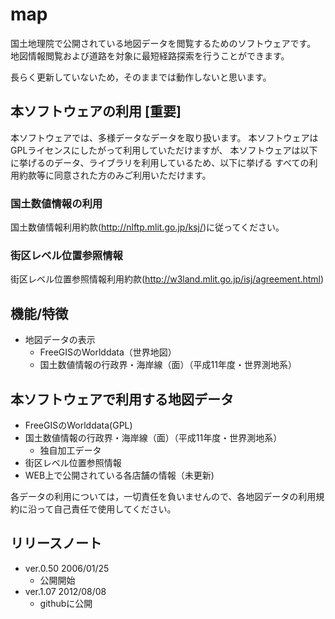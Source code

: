 # map

国土地理院で公開されている地図データを閲覧するためのソフトウェアです。
地図情報閲覧および道路を対象に最短経路探索を行うことができます。

長らく更新していないため，そのままでは動作しないと思います。

## 本ソフトウェアの利用 [重要]

本ソフトウェアでは、多様データなデータを取り扱います。
本ソフトウェアはGPLライセンスにしたがって利用していただけますが、
本ソフトウェアは以下に挙げるのデータ、ライブラリを利用しているため、以下に挙げる
すべての利用約款等に同意された方のみご利用いただけます。

### 国土数値情報の利用
国土数値情報利用約款(http://nlftp.mlit.go.jp/ksj/)に従ってください。

### 街区レベル位置参照情報
街区レベル位置参照情報利用約款(http://w3land.mlit.go.jp/isj/agreement.html)

## 機能/特徴

- 地図データの表示
  - FreeGISのWorlddata（世界地図）
  - 国土数値情報の行政界・海岸線（面）（平成11年度・世界測地系）

## 本ソフトウェアで利用する地図データ

- FreeGISのWorlddata(GPL)
- 国土数値情報の行政界・海岸線（面）（平成11年度・世界測地系）
  - 独自加工データ
- 街区レベル位置参照情報
- WEB上で公開されている各店舗の情報（未更新)

各データの利用については，一切責任を負いませんので、各地図データの利用規約に沿って自己責任で使用してください。

## リリースノート
- ver.0.50 2006/01/25
  - 公開開始
- ver.1.07 2012/08/08
  - githubに公開
